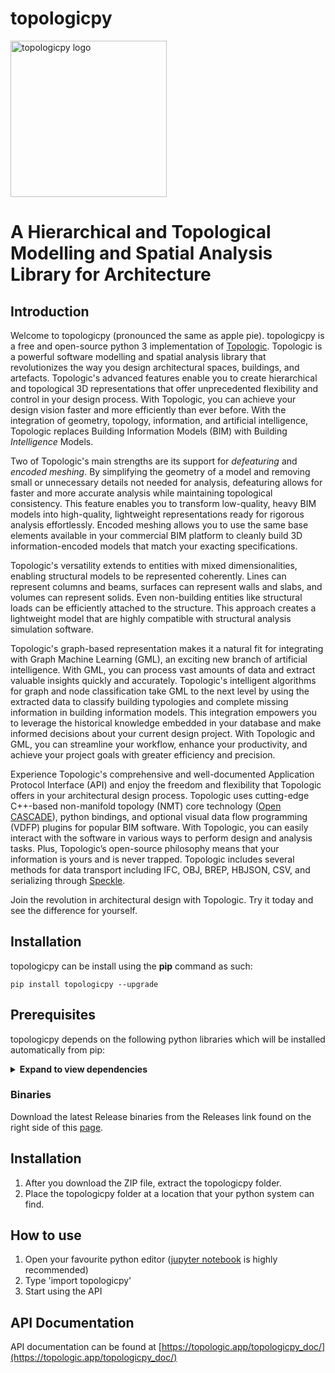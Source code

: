 # topologicpy

<img src="https://topologic.app/wp-content/uploads/2023/02/topologicpy-logo-no-loop.gif" alt="topologicpy logo" width="250" loop="1">

# A Hierarchical and Topological Modelling and Spatial Analysis Library for Architecture

## Introduction
Welcome to topologicpy (pronounced the same as apple pie). topologicpy is a free and open-source python 3 implementation of [Topologic](https://topologic.app). Topologic is a powerful software modelling and spatial analysis library that revolutionizes the way you design architectural spaces, buildings, and artefacts. Topologic's advanced features enable you to create hierarchical and topological 3D representations that offer unprecedented flexibility and control in your design process. With Topologic, you can achieve your design vision faster and more efficiently than ever before. With the integration of geometry, topology, information, and artificial intelligence, Topologic replaces Building Information Models (BIM) with Building *Intelligence* Models.

Two of Topologic's main strengths are its support for *defeaturing* and *encoded meshing*. By simplifying the geometry of a model and removing small or unnecessary details not needed for analysis, defeaturing allows for faster and more accurate analysis while maintaining topological consistency. This feature enables you to transform low-quality, heavy BIM models into high-quality, lightweight representations ready for rigorous analysis effortlessly. Encoded meshing allows you to use the same base elements available in your commercial BIM platform to cleanly build 3D information-encoded models that match your exacting specifications.

Topologic's versatility extends to entities with mixed dimensionalities, enabling structural models to be represented coherently. Lines can represent columns and beams, surfaces can represent walls and slabs, and volumes can represent solids. Even non-building entities like structural loads can be efficiently attached to the structure. This approach creates a lightweight model that are highly compatible with structural analysis simulation software.

Topologic's graph-based representation makes it a natural fit for integrating with Graph Machine Learning (GML), an exciting new branch of artificial intelligence. With GML, you can process vast amounts of data and extract valuable insights quickly and accurately. Topologic's intelligent algorithms for graph and node classification take GML to the next level by using the extracted data to classify building typologies and complete missing information in building information models. This integration empowers you to leverage the historical knowledge embedded in your database and make informed decisions about your current design project. With Topologic and GML, you can streamline your workflow, enhance your productivity, and achieve your project goals with greater efficiency and precision.

Experience Topologic's comprehensive and well-documented Application Protocol Interface (API) and enjoy the freedom and flexibility that Topologic offers in your architectural design process. Topologic uses cutting-edge C++-based non-manifold topology (NMT) core technology ([Open CASCADE](https://www.opencascade.com/)), python bindings, and optional visual data flow programming (VDFP) plugins for popular BIM software. With Topologic, you can easily interact with the software in various ways to perform design and analysis tasks. Plus, Topologic’s open-source philosophy means that your information is yours and is never trapped. Topologic includes several methods for data transport including IFC, OBJ, BREP, HBJSON, CSV, and serializing through [Speckle](https://speckle.systems/).

Join the revolution in architectural design with Topologic. Try it today and see the difference for yourself.

## Installation
topologicpy can be install using the **pip** command as such:

`pip install topologicpy --upgrade`

## Prerequisites

topologicpy depends on the following python libraries which will be installed automatically from pip:

<details>
<summary>
<b>Expand to view dependencies</b>
</summary>
* [numpy](http://numpy.org) >= 1.24.0
* [scipy](http://scipy.org) >= 1.10.0
* [plotly](http://plotly.com/) >= 5.11.0
* [ifcopenshell](http://ifcopenshell.org/) >=0.7.9
* [ipfshttpclient](https://pypi.org/project/ipfshttpclient/) >= 0.7.0
* [web3](https://web3py.readthedocs.io/en/stable/) >=5.30.0
* [openstudio](https://openstudio.net/) >= 3.4.0
* [lbt-ladybug](https://pypi.org/project/lbt-ladybug/) >= 0.25.161
* [lbt-honeybee](https://pypi.org/project/lbt-honeybee/) >= 0.6.12
* [honeybee-energy](https://pypi.org/project/honeybee-energy/) >= 1.91.49
* [json](https://docs.python.org/3/library/json.html) >= 2.0.9
* [py2neo](https://py2neo.org/) >= 2021.2.3
* [pyvisgraph](https://github.com/TaipanRex/pyvisgraph) >= 0.2.1
* [specklepy](https://github.com/specklesystems/specklepy) >= 2.7.6
* [pandas](https://pandas.pydata.org/) >= 1.4.2
* [scipy](https://scipy.org/) >= 1.8.1
* [dgl](https://github.com/dmlc/dgl) >= 0.8.2

</details>

### Binaries

Download the latest Release binaries from the Releases link found on the right side of this [page](https://github.com/wassimj/topologicpy/releases).

## Installation

1. After you download the ZIP file, extract the topologicpy folder.
1. Place the topologicpy folder at a location that your python system can find.

## How to use
1. Open your favourite python editor ([jupyter notebook](https://jupyter.org/) is highly recommended)
1. Type 'import topologicpy'
1. Start using the API

## API Documentation
API documentation can be found at [https://topologic.app/topologicpy_doc/](https://topologic.app/topologicpy_doc/)
